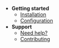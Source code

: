 * **Getting started**
  * [Installation](installation.md)
  * [Configuration](configuration.md)
* **Support**
  * [Need help?](support.md)
  * [Contributing](CONTRIBUTING.md)